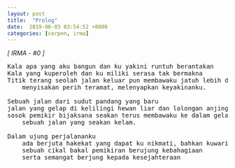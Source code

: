 ```yaml
---
layout: post
title:  "Prolog"
date:  2019-06-03 03:54:52 +0800
categories: [cerpen, irma]
---
```


*[ IRMA - #0 ]*
<pre>
Kala apa yang aku bangun dan ku yakini runtuh berantakan  
Kala yang kuperoleh dan ku miliki serasa tak bermakna  
Titik terang seolah jalan keluar pun membawaku jatuh lebih dalam  
    menyisakan perih teramat, melenyapkan keyakinanku.  

Sebuah jalan dari sudut pandang yang baru  
jalan yang gelap di kelilingi hewan liar dan lolongan anjing malam  
sosok pemikir bijaksana seakan terus membawaku ke dalam gelapnya  
    sebuah jalan yang seakan kelam.  

Dalam ujung perjalananku  
    ada berjuta hakekat yang dapat ku nikmati, bahkan kuwariskan  
    sebuah cikal bakal pemikiran berujung kebahagiaan  
    serta semangat berjung kepada kesejahteraan  
<pre/>
